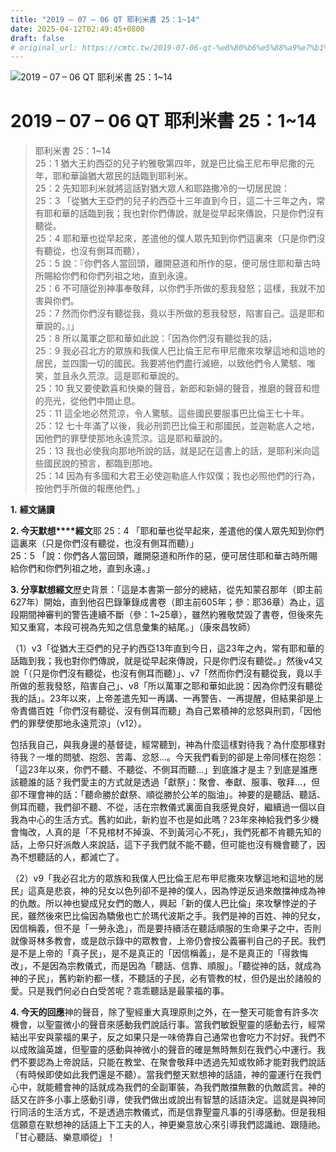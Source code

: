```yaml
---
title: "2019 – 07 – 06 QT 耶利米書 25：1~14"
date: 2025-04-12T02:49:45+0800
draft: false
# original_url: https://cmtc.tw/2019-07-06-qt-%e8%80%b6%e5%88%a9%e7%b1%b3%e6%9b%b8-25%ef%bc%9a114
---
```


![2019 – 07 – 06 QT 耶利米書 25：1\~14](/images/qt.jpg   "2019 – 07 – 06 QT 耶利米書 25：1\~14")

# 2019 – 07 – 06 QT 耶利米書 25：1\~14

> 耶利米書 25：1\~14  
> 25：1 猶大王約西亞的兒子約雅敬第四年，就是巴比倫王尼布甲尼撒的元年，耶和華論猶大眾民的話臨到耶利米。  
> 25：2 先知耶利米就將這話對猶大眾人和耶路撒冷的一切居民說：  
> 25：3 「從猶大王亞們的兒子約西亞十三年直到今日，這二十三年之內，常有耶和華的話臨到我；我也對你們傳說，就是從早起來傳說，只是你們沒有聽從。  
> 25：4 耶和華也從早起來，差遣他的僕人眾先知到你們這裏來（只是你們沒有聽從，也沒有側耳而聽），  
> 25：5 說：『你們各人當回頭，離開惡道和所作的惡，便可居住耶和華古時所賜給你們和你們列祖之地，直到永遠。  
> 25：6 不可隨從別神事奉敬拜，以你們手所做的惹我發怒；這樣，我就不加害與你們。  
> 25：7 然而你們沒有聽從我，竟以手所做的惹我發怒，陷害自己。這是耶和華說的。』」  
> 25：8 所以萬軍之耶和華如此說：「因為你們沒有聽從我的話，  
> 25：9 我必召北方的眾族和我僕人巴比倫王尼布甲尼撒來攻擊這地和這地的居民，並四圍一切的國民。我要將他們盡行滅絕，以致他們令人驚駭、嗤笑，並且永久荒涼。這是耶和華說的。  
> 25：10 我又要使歡喜和快樂的聲音，新郎和新婦的聲音，推磨的聲音和燈的亮光，從他們中間止息。  
> 25：11 這全地必然荒涼，令人驚駭。這些國民要服事巴比倫王七十年。  
> 25：12 七十年滿了以後，我必刑罰巴比倫王和那國民，並迦勒底人之地，因他們的罪孽使那地永遠荒涼。這是耶和華說的。  
> 25：13 我也必使我向那地所說的話，就是記在這書上的話，是耶利米向這些國民說的預言，都臨到那地。  
> 25：14 因為有多國和大君王必使迦勒底人作奴僕；我也必照他們的行為，按他們手所做的報應他們。」

**1.** **經文誦讀**

**2. 今天默想****經文**耶 25：4 「耶和華也從早起來，差遣他的僕人眾先知到你們這裏來（只是你們沒有聽從，也沒有側耳而聽）」  
25：5 「說：你們各人當回頭，離開惡道和所作的惡，便可居住耶和華古時所賜給你們和你們列祖之地，直到永遠。」

**3. 分享默想經文**歷史背景：「這是本書第一部分的總結，從先知蒙召那年（即主前627年）開始，直到他召巴錄筆錄成書卷（即主前605年；參：耶36章）為止，這段期間神審判的警告連續不斷（參：1\~25章），雖然約雅敬焚毀了書卷，但後來先知又重寫，本段可視為先知之信息彙集的結尾。」（康來昌牧師）

（1）v3「從猶大王亞們的兒子約西亞13年直到今日，這23年之內，常有耶和華的話臨到我；我也對你們傳說，就是從早起來傳說，只是你們沒有聽從。」然後v4又說「（只是你們沒有聽從，也沒有側耳而聽）」、v7「然而你們沒有聽從我，竟以手所做的惹我發怒，陷害自己」、v8「所以萬軍之耶和華如此說：因為你們沒有聽從我的話」。23年以來，上帝差遣先知一再講、一再警告、一再提醒，但結果卻是上帝責備百姓「你們沒有聽從、沒有側耳而聽」為自己累積神的忿怒與刑罰，「因他們的罪孽使那地永遠荒涼」（v12）。

包括我自己，與我身邊的基督徒，經常聽到，神為什麼這樣對待我？為什麼那樣對待我？一堆的問號、抱怨、苦毒、忿怒…。今天我們看到的卻是上帝同樣在抱怨：「這23年以來，你們不聽、不聽從、不側耳而聽…」到底誰才是主？到底是誰應該聽誰的話？我們愛主的方式就是透過「獻祭」：聚會、奉獻、服事、敬拜…，但卻不理會神的話：「聽命勝於獻祭、順從勝於公羊的脂油」。神要的是聽話、聽話、側耳而聽，我們卻不聽、不從，活在宗教儀式裏面自我感覺良好，繼續過一個以自我為中心的生活方式。舊約如此，新約豈不也是如此嗎？23年來神給我們多少機會悔改，人真的是「不見棺材不掉淚、不到黃河心不死」，我們死都不肯聽先知的話，上帝只好派敵人來說話，這下子我們就不能不聽，但可能也沒有機會聽了，因為不想聽話的人，都滅亡了。

（2）v9「我必召北方的眾族和我僕人巴比倫王尼布甲尼撒來攻擊這地和這地的居民」這真是悲哀，神的兒女以色列卻不是神的僕人，因為悖逆反過來敵擋神成為神的仇敵。所以神也變成兒女們的敵人，興起「新的僕人巴比倫」來攻擊悖逆的子民，雖然後來巴比倫因為驕傲也亡於瑪代波斯之手。我們是神的百姓、神的兒女，因信稱義，但不是「一勞永逸」，而是要持續活在聽話順服的生命果子之中，否則就像哥林多教會，或是啟示錄中的眾教會，上帝仍會按公義審判自己的子民。我們是不是上帝的「真子民」，是不是真正的「因信稱義」，是不是真正的「得救悔改」，不是因為宗教儀式，而是因為「聽話、信靠、順服」。「聽從神的話，就成為神的子民」，舊約新約都一樣，不聽話的子民，必有管教的杖，但仍是出於諸般的愛。只是我們何必白白受苦呢？乖乖聽話是最蒙福的事。

**4. 今天的回應**神的聲音，除了聖經重大真理原則之外，在一整天可能會有許多次機會，以聖靈微小的聲音來感動我們說話行事。當我們敏銳聖靈的感動去行，經常結出平安與蒙福的果子，反之如果只是一味倚靠自己通常也會吃力不討好。我們不以成敗論英雄，但聖靈的感動與神微小的聲音的確是無時無刻在我們心中運行。我們不要認為上帝說話，只能在教堂、在聚會敬拜中透過先知或牧師才能對我們說話（有時候即使如此我們還是不聽）。當我們整天默想神的話語，神的靈運行在我們心中，就能體會神的話就成為我們的全副軍裝，為我們敵擋無數的仇敵謊言。神的話又在許多小事上感動引導，使我們做出或說出有智慧的話語決定。這就是與神同行同活的生活方式，不是透過宗教儀式，而是信靠聖靈凡事的引導感動。但是我相信願意在默想神的話語上下工夫的人，神更樂意放心來引導我們認識祂、跟隨祂。「甘心聽話、樂意順從」！